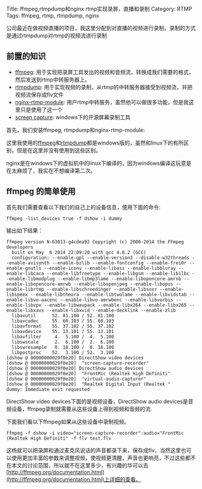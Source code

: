 Title: ffmpeg,rtmpdump和nginx rtmp实现录屏，直播和录制
Category: RTMP
Tags: ffmpeg, rtmp, rtmpdump, nginx

公司最近在做视频直播的项目，我这里分配到对直播的视频进行录制，录制的方式是通过rtmpdump对rtmp的视频流进行录制

## 前置的知识 ##

* [ffmpeg](http://ffmpeg.org/ffmpeg.html): 用于实现把录屏工具发出的视频和音频流，转换成我们需要的格式，然后发送到rtmp中转服务器上。
* [rtmpdump](http://rtmpdump.mplayerhq.hu/): 用于实现视频的录制，从rtmp的中转服务器接受到视频流，并把视频流保存成flv文件
* [nginx-rtmp-module](https://github.com/arut/nginx-rtmp-module):  用户rtmp中转服务，虽然他可以做很多功能，但是我这里只是使用了这一个
* [screen capture](https://github.com/rdp/screen-capture-recorder-to-video-windows-free): windows下的开源屏幕录制工具

首先，我们安装ffmpeg, rtmpdump和nginx-rtmp-module:

这里我使用的[ffmpeg](http://ffmpeg.zeranoe.com/builds/)和[rtmpdump](http://rtmpdump.mplayerhq.hu/download/rtmpdump-2.4-git-010913-windows.zip)都是windows版的，虽然和linux下的有所区别，但是在这里并没有使用到这些区别。

nginx是在windows下的虚拟机中的linux下编译的，因为windows编译这玩意是在太麻烦了，我实在不想编译第二次。

## ffmpeg 的简单使用 ##

首先我们需要查看以下我们的自己上的设备信息，使用下面的命令:

```
ffmpeg -list_devices true -f dshow -i dummy
```
输出如下结果：
```rconsole
ffmpeg version N-63013-g4cdea92 Copyright (c) 2000-2014 the FFmpeg developers
  built on May  6 2014 22:09:20 with gcc 4.8.2 (GCC)
  configuration: --enable-gpl --enable-version3 --disable-w32threads --enable-avisynth --enable-bzlib --enable-fontconfig --enable-frei0r --enable-gnutls --enable-iconv --enable-libass --enable-libbluray --enable-libcaca --enable-libfreetype --enable-libgsm --enable-libilbc --enable-libmodplug --enable-libmp3lame --enable-libopencore-amrnb --enable-libopencore-amrwb --enable-libopenjpeg --enable-libopus --enable-librtmp --enable-libschroedinger --enable-libsoxr --enable-libspeex --enable-libtheora --enable-libtwolame --enable-libvidstab --enable-libvo-aacenc --enable-libvo-amrwbenc --enable-libvorbis --enable-libvpx --enable-libwavpack --enable-libx264 --enable-libx265 --enable-libxavs --enable-libxvid --enable-decklink --enable-zlib
  libavutil      52. 81.100 / 52. 81.100
  libavcodec     55. 60.103 / 55. 60.103
  libavformat    55. 37.102 / 55. 37.102
  libavdevice    55. 13.101 / 55. 13.101
  libavfilter     4.  5.100 /  4.  5.100
  libswscale      2.  6.100 /  2.  6.100
  libswresample   0. 18.100 /  0. 18.100
  libpostproc    52.  3.100 / 52.  3.100
[dshow @ 00000000029f0e20] DirectShow video devices
[dshow @ 00000000029f0e20]  "screen-capture-recorder"
[dshow @ 00000000029f0e20] DirectShow audio devices
[dshow @ 00000000029f0e20]  "FrontMic (Realtek High Definiti"
[dshow @ 00000000029f0e20]  "virtual-audio-capturer"
[dshow @ 00000000029f0e20]  "Realtek Digital Input (Realtek "
dummy: Immediate exit requested
```

DirectShow video devices下面的是视频设备，DirectShow audio devices是音频设备，ffmpeg录制就需要从这些设备上得到视频和音频的流.

下面我们看以下ffmpeg如果从这些设备中录制视频。

```
ffmpeg -f dshow -i video="screen-capture-recorder":audio="FrontMic (Realtek High Definiti" -f flv test.flv
```

这杨就可以把录屏和通过麦克风说话的声音都录下来，保存成flv，当然这里也可以使用更加丰富的参数来调整视频，使视频更清醒，声音也更响亮，不过这些都不在本文的讨论范围，所以就不在这里多少，有兴趣的华可以去[http://ffmpeg.org/documentation.html](http://ffmpeg.org/documentation.html)上详细的查看。

